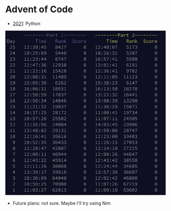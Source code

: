 # Advent of Code

* [2021](https://adventofcode.com/2021): Python

![2021 stats](./2021.jpg)

* Future plans: not sure. Maybe I'll try using Nim
